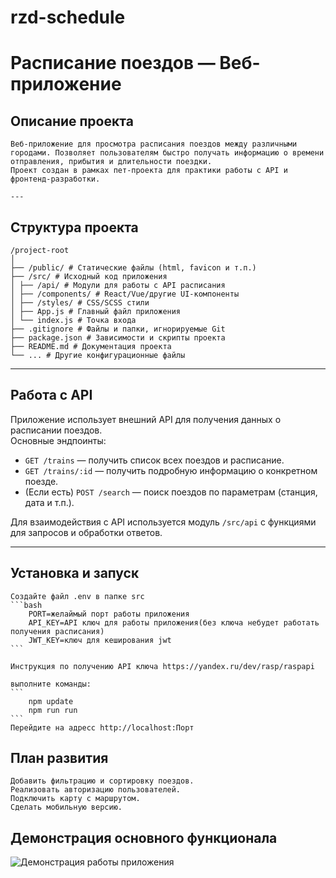 # rzd-schedule

# Расписание поездов — Веб-приложение

## Описание проекта
```
Веб-приложение для просмотра расписания поездов между различными городами. Позволяет пользователям быстро получать информацию о времени отправления, прибытия и длительности поездки.  
Проект создан в рамках пет-проекта для практики работы с API и фронтенд-разработки.

---
```

## Структура проекта

```
/project-root
│
├── /public/ # Статические файлы (html, favicon и т.п.)
├── /src/ # Исходный код приложения
│ ├── /api/ # Модули для работы с API расписания
│ ├── /components/ # React/Vue/другие UI-компоненты
│ ├── /styles/ # CSS/SCSS стили
│ ├── App.js # Главный файл приложения
│ └── index.js # Точка входа
├── .gitignore # Файлы и папки, игнорируемые Git
├── package.json # Зависимости и скрипты проекта
├── README.md # Документация проекта
└── ... # Другие конфигурационные файлы
```

---

## Работа с API

Приложение использует внешний API для получения данных о расписании поездов.  
Основные эндпоинты:

- `GET /trains` — получить список всех поездов и расписание.
- `GET /trains/:id` — получить подробную информацию о конкретном поезде.
- (Если есть) `POST /search` — поиск поездов по параметрам (станция, дата и т.п.).

Для взаимодействия с API используется модуль `/src/api` с функциями для запросов и обработки ответов.

---

## Установка и запуск

    Создайте файл .env в папке src
    ```bash
        PORT=желаймый порт работы приложения
        API_KEY=API ключ для работы приложения(без ключа небудет работать получения расписания)
        JWT_KEY=ключ для кеширования jwt
    ```

    Инструкция по получению API ключа https://yandex.ru/dev/rasp/raspapi

    выполните команды:
    ```
        npm update
        npm run run
    ```
    Перейдите на адресс http://localhost:Порт

## План развития

    Добавить фильтрацию и сортировку поездов.
    Реализовать авторизацию пользователей.
    Подключить карту с маршрутом.
    Сделать мобильную версию.

## Демонстрация основного функционала

![Демонстрация работы приложения](./demo.gif)
